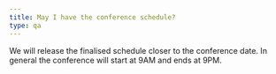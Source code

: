 ```yaml
---
title: May I have the conference schedule?
type: qa
---
```

We will release the finalised schedule closer to the conference date. In general the conference will start at 9AM and ends at 9PM.
